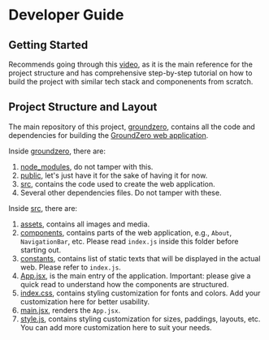 # Developer Guide

## Getting Started
Recommends going through this [video](https://www.youtube.com/watch?v=_oO4Qi5aVZs), as it is the main reference for the project structure and has comprehensive step-by-step tutorial on how to build the project with similar tech stack and componenents from scratch.

## Project Structure and Layout
The main repository of this project, [groundzero](), contains all the code and dependencies for building the [GroundZero web application]().

Inside [groundzero](), there are:
1. [node_modules](), do not tamper with this.
2. [public](), let's just have it for the sake of having it for now.
3. [src](), contains the code used to create the web application.
4. Several other dependencies files. Do not tamper with these.

Inside [src](), there are:
1. [assets](), contains all images and media.
2. [components](), contains parts of the web application, e.g., `About`, `NavigationBar`, etc. Please read `index.js` inside this folder before starting out.
3. [constants](), contains list of static texts that will be displayed in the actual web. Please refer to `index.js`.
4. [App.jsx](), is the main entry of the application. Important: please give a quick read to understand how the components are structured.
5. [index.css](), contains styling customization for fonts and colors. Add your customization here for better usability.
6. [main.jsx](), renders the `App.jsx`.
7. [style.js](), contains styling customization for sizes, paddings, layouts, etc. You can add more customization here to suit your needs.
